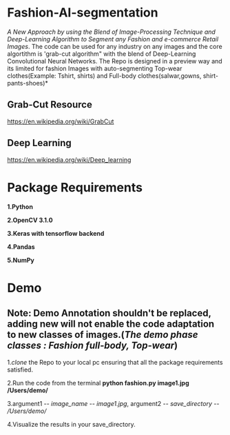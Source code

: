 # Fashion-AI-segmentation
*A New Approach by using the Blend of Image-Processing Technique and Deep-Learning Algorithm to Segment any Fashion and e-commerce Retail Images*.
The code can be used for any industry on any images and the core algortithm is 'grab-cut algorithm" with the blend of Deep-Learning Convolutional Neural Networks. The Repo is designed in a preview way and its limited for fashion Images with auto-segmenting Top-wear clothes(Example: Tshirt, shirts) and Full-body clothes(salwar,gowns, shirt-pants-shoes)*

## Grab-Cut Resource 
https://en.wikipedia.org/wiki/GrabCut
## Deep Learning
https://en.wikipedia.org/wiki/Deep_learning
# Package Requirements
**1.Python<enter>**
  
**2.OpenCV 3.1.0<enter>**
  
**3.Keras with tensorflow backend<enter>**
  
**4.Pandas<enter>**
  
**5.NumPy<enter>**

# Demo
## Note: Demo Annotation shouldn't be replaced, adding new will not enable the code adaptation to new classes of images.(*The demo phase classes : Fashion full-body, Top-wear*)

1.*clone* the Repo to your local pc ensuring that all the package requirements satisfied.<enter>
  
2.Run the code from the terminal **python fashion.py image1.jpg /Users/demo/** <enter>
  
3.argument1 -- *image_name -- image1.jpg*, argument2 -- *save_directory -- /Users/demo/*

4.Visualize the results in your save_directory.
